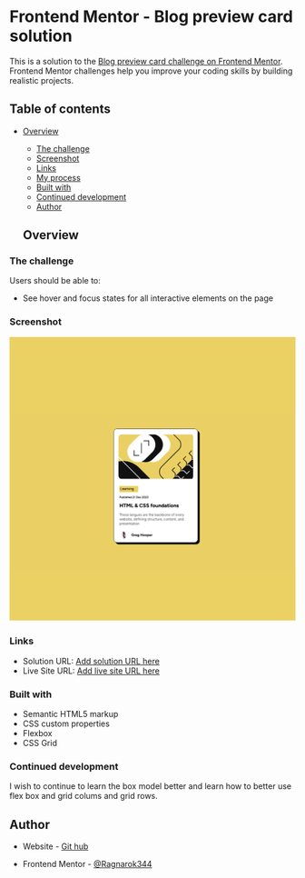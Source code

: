 # Frontend Mentor - Blog preview card solution

This is a solution to the [Blog preview card challenge on Frontend Mentor](https://www.frontendmentor.io/challenges/blog-preview-card-ckPaj01IcS). Frontend Mentor challenges help you improve your coding skills by building realistic projects. 

## Table of contents

- [Overview](#overview)
  - [The challenge](#the-challenge)
  - [Screenshot](#screenshot)
  - [Links](#links)
  - [My process](#my-process)
  - [Built with](#built-with)
  - [Continued development](#continued-development)
  - [Author](#author)


  ## Overview

### The challenge

Users should be able to:

- See hover and focus states for all interactive elements on the page

### Screenshot

![Screen Shot](<Screenshot 2024-07-22 at 22.21.36.png>)

### Links

- Solution URL: [Add solution URL here](https://your-solution-url.com)
- Live Site URL: [Add live site URL here](https://your-live-site-url.com)


### Built with

- Semantic HTML5 markup
- CSS custom properties
- Flexbox
- CSS Grid

### Continued development
I wish to continue to learn the box model better and learn how to better use flex box and grid colums and grid rows.

## Author

- Website - [Git hub](https://github.com/Ragnarok344)

- Frontend Mentor - [@Ragnarok344](https://www.frontendmentor.io/profile/Ragnarok344)